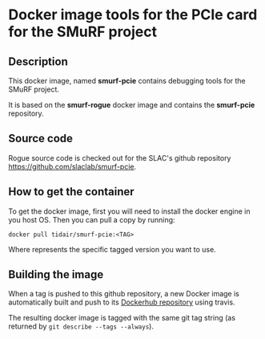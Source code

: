 # Docker image tools for the PCIe card for the SMuRF project

## Description

This docker image, named **smurf-pcie** contains debugging tools for the SMuRF project.

It is based on the **smurf-rogue** docker image and contains the **smurf-pcie** repository.

## Source code

Rogue source code is checked out for the SLAC's github repository https://github.com/slaclab/smurf-pcie.

## How to get the container

To get the docker image, first you will need to install the docker engine in you host OS. Then you can pull a copy by running:

```
docker pull tidair/smurf-pcie:<TAG>
```

Where **<TAG>** represents the specific tagged version you want to use.

## Building the image

When a tag is pushed to this github repository, a new Docker image is automatically built and push to its [Dockerhub repository](https://hub.docker.com/r/tidair/smurf-pcie) using travis.

The resulting docker image is tagged with the same git tag string (as returned by `git describe --tags --always`).